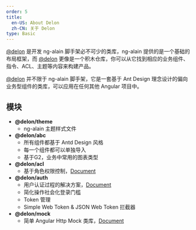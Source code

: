 ```yaml
---
order: 5
title:
  en-US: About Delon
  zh-CN: 关于 Delon
type: Basic
---
```


[@delon](//www.npmjs.com/org/delon) 是开发 ng-alain 脚手架必不可少的类库，ng-alain 提供的是一个基础的布局框架，而 [@delon](//www.npmjs.com/org/delon) 更像是一个积木仓库，你可以从它找到相应的业务组件、指令、ACL、主题等内容来构建产品。

[@delon](//www.npmjs.com/org/delon) 并不限于 ng-alain 脚手架，它是一套基于 Ant Design 理念设计的偏向业务型组件的类库，可以应用在任何其他 Angular 项目中。

## 模块

+ **@delon/theme**
    + ng-alain 主题样式文件
+ **@delon/abc**
    + 所有组件都基于 Antd Design 风格
    + 每一个组件都可以单独导入
    + 基于G2，业务中常用的图表类型
+ **@delon/acl**
    + 基于角色权限控制，[Document](http://ng-alain.com/docs/acl)
+ **@delon/auth**
    + 用户认证过程的解决方案，[Document](http://ng-alain.com/docs/auth)
    + 简化操作社会化登录门槛
    + Token 管理
    + Simple Web Token & JSON Web Token 拦截器
+ **@delon/mock**
    + 简单 Angular Http Mock 类库，[Document](//ng-alain.com/docs/mock)
